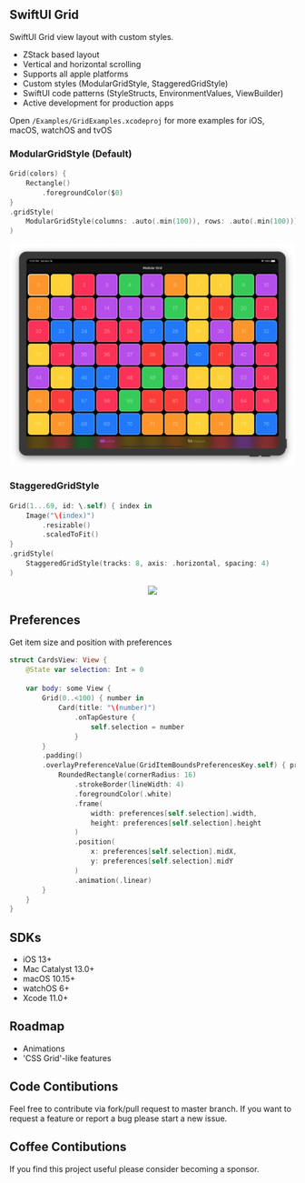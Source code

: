 ## SwiftUI Grid
SwiftUI Grid view layout with custom styles.

- ZStack based layout
- Vertical and horizontal scrolling
- Supports all apple platforms
- Custom styles (ModularGridStyle, StaggeredGridStyle)
- SwiftUI code patterns (StyleStructs, EnvironmentValues, ViewBuilder)
- Active development for production apps

Open `/Examples/GridExamples.xcodeproj` for more examples for iOS, macOS, watchOS and tvOS

### ModularGridStyle (Default)

```swift
Grid(colors) {
    Rectangle()
        .foregroundColor($0)
}
.gridStyle(
    ModularGridStyle(columns: .auto(.min(100)), rows: .auto(.min(100)))
)
```
<center>
<img src="Resources/iPad1.png"/>
</center>

### StaggeredGridStyle

```swift
Grid(1...69, id: \.self) { index in
    Image("\(index)")
        .resizable()
        .scaledToFit()
}
.gridStyle(
    StaggeredGridStyle(tracks: 8, axis: .horizontal, spacing: 4)
)
```

<center>
<img src="Resources/iPad2.png"/>
</center>

## Preferences
Get item size and position with preferences
```swift
struct CardsView: View {
    @State var selection: Int = 0
    
    var body: some View {
        Grid(0..<100) { number in
            Card(title: "\(number)")
                .onTapGesture {
                    self.selection = number
                }
        }
        .padding()
        .overlayPreferenceValue(GridItemBoundsPreferencesKey.self) { preferences in
            RoundedRectangle(cornerRadius: 16)
                .strokeBorder(lineWidth: 4)
                .foregroundColor(.white)
                .frame(
                    width: preferences[self.selection].width,
                    height: preferences[self.selection].height
                )
                .position(
                    x: preferences[self.selection].midX,
                    y: preferences[self.selection].midY
                )
                .animation(.linear)
        }
    }
}
```

## SDKs
- iOS 13+
- Mac Catalyst 13.0+
- macOS 10.15+
- watchOS 6+
- Xcode 11.0+

## Roadmap
-  Animations
- 'CSS Grid'-like features

## Code Contibutions
Feel free to contribute via fork/pull request to master branch. If you want to request a feature or report a bug please start a new issue.

## Coffee Contibutions
If you find this project useful please consider becoming a sponsor.
